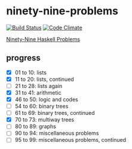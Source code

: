 # ninety-nine-problems

[![Build Status][build-badge]][build-status]
[![Code Climate][codeclimate-badge]][codeclimate-status]

[Ninety-Nine Haskell Problems](https://wiki.haskell.org/H-99:_Ninety-Nine_Haskell_Problems)

## progress

- [x] 01 to 10: lists
- [x] 11 to 20: lists, continued
- [ ] 21 to 28: lists again
- [x] 31 to 41: arithmetic
- [x] 46 to 50: logic and codes
- [ ] 54 to 60: binary trees
- [ ] 61 to 69: binary trees, continued
- [x] 70 to 73: multiway trees
- [ ] 80 to 89: graphs
- [ ] 90 to 94: miscellaneous problems
- [ ] 95 to 99: miscellaneous problems, continued

[build-badge]: https://img.shields.io/travis/airt/ninety-nine-problems.svg
[build-status]: https://travis-ci.org/airt/ninety-nine-problems
[codeclimate-badge]: https://img.shields.io/codeclimate/maintainability/airt/ninety-nine-problems.svg
[codeclimate-status]: https://codeclimate.com/github/airt/ninety-nine-problems
